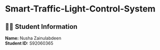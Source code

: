 # Smart-Traffic-Light-Control-System

## 👩‍💻 Student Information
**Name:** Nusha Zainulabdeen  
**Student ID:** S92060365   
